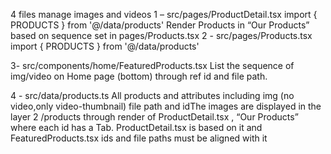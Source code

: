 4 files manage images and videos
1 – src/pages/ProductDetail.tsx
import { PRODUCTS } from '@/data/products'
Render Products in “Our Products” based on sequence set in pages/Products.tsx
2 - src/pages/Products.tsx
import { PRODUCTS } from '@/data/products'

3- src/components/home/FeaturedProducts.tsx
List the sequence of img/video on Home page (bottom) through ref id and file path.


4 - src/data/products.ts
All products and attributes including img (no video,only video-thumbnail) file path and idThe images  are displayed in the layer 2 /products through render of  ProductDetail.tsx  , “Our Products” where each id has a Tab. 
ProductDetail.tsx is based on it and FeaturedProducts.tsx ids and file paths must be aligned with it
